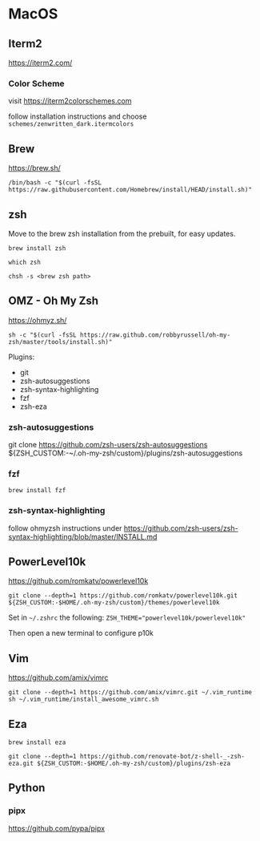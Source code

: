 # MacOS

## Iterm2
https://iterm2.com/

### Color Scheme
visit https://iterm2colorschemes.com

follow installation instructions and choose `schemes/zenwritten_dark.itermcolors`

## Brew
https://brew.sh/

`/bin/bash -c "$(curl -fsSL https://raw.githubusercontent.com/Homebrew/install/HEAD/install.sh)"`


## zsh
Move to the brew zsh installation from the prebuilt, for easy updates.

`brew install zsh`

`which zsh`

`chsh -s <brew zsh path>`


## OMZ - Oh My Zsh
https://ohmyz.sh/

`sh -c "$(curl -fsSL https://raw.github.com/robbyrussell/oh-my-zsh/master/tools/install.sh)"`

Plugins:
* git
* zsh-autosuggestions
* zsh-syntax-highlighting
* fzf
* zsh-eza

### zsh-autosuggestions
git clone https://github.com/zsh-users/zsh-autosuggestions ${ZSH_CUSTOM:-~/.oh-my-zsh/custom}/plugins/zsh-autosuggestions

### fzf
`brew install fzf`

### zsh-syntax-highlighting
follow ohmyzsh instructions under https://github.com/zsh-users/zsh-syntax-highlighting/blob/master/INSTALL.md

## PowerLevel10k
https://github.com/romkatv/powerlevel10k

`git clone --depth=1 https://github.com/romkatv/powerlevel10k.git ${ZSH_CUSTOM:-$HOME/.oh-my-zsh/custom}/themes/powerlevel10k`

Set in `~/.zshrc` the following: `ZSH_THEME="powerlevel10k/powerlevel10k"`

Then open a new terminal to configure p10k


## Vim
https://github.com/amix/vimrc

```
git clone --depth=1 https://github.com/amix/vimrc.git ~/.vim_runtime
sh ~/.vim_runtime/install_awesome_vimrc.sh
```

## Eza

`brew install eza`

```
git clone --depth=1 https://github.com/renovate-bot/z-shell-_-zsh-eza.git ${ZSH_CUSTOM:-$HOME/.oh-my-zsh/custom}/plugins/zsh-eza
```


## Python

### pipx
https://github.com/pypa/pipx
